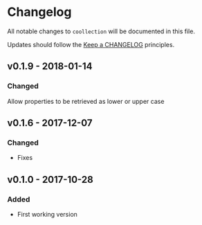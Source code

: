 # Changelog

All notable changes to `coollection` will be documented in this file.

Updates should follow the [Keep a CHANGELOG](http://keepachangelog.com/) principles.

## v0.1.9 - 2018-01-14
### Changed
Allow properties to be retrieved as lower or upper case

## v0.1.6 - 2017-12-07 
### Changed
- Fixes

## v0.1.0 - 2017-10-28
### Added
- First working version
